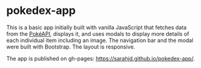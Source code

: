 # pokedex-app

This is a basic app initially built with vanilla JavaScript that fetches data from the
<a href="https://pokeapi.co/">PokéAPI</a>, displays it, and uses modals to display more details
of each individual item including an image. The navigation bar and the modal were built with
Bootstrap. The layout is responsive.

The app is published on gh-pages: https://sarahjd.github.io/pokedex-app/.
